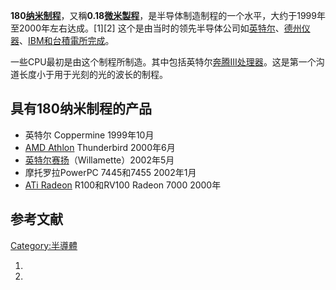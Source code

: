 **180[纳米制程](../Page/纳米.md "wikilink")**，又稱**0.18[微米製程](../Page/微米.md "wikilink")**，是半导体制造制程的一个水平，大约于1999年至2000年左右达成。\[1\]\[2\]
这个是由当时的领先半导体公司如[英特尔](../Page/英特尔.md "wikilink")、[德州仪器](../Page/德州仪器.md "wikilink")、[IBM和](../Page/IBM.md "wikilink")[台積電所完成](https://zh.wikipedia.org/wiki/台灣積體電路製造公司 "wikilink")。

一些CPU最初是由这个制程所制造。其中包括英特尔[奔腾III处理器](https://zh.wikipedia.org/wiki/Pentium_III "wikilink")。这是第一个沟道长度小于用于光刻的光的波长的制程。

## 具有180纳米制程的产品

  - 英特尔 Coppermine 1999年10月
  - [AMD Athlon](../Page/AMD_Athlon.md "wikilink") Thunderbird 2000年6月
  - [英特尔赛扬](https://zh.wikipedia.org/wiki/Celeron "wikilink")（Willamette）2002年5月
  - 摩托罗拉PowerPC 7445和7455 2002年1月
  - [ATi Radeon](../Page/Radeon.md "wikilink") R100和RV100 Radeon 7000
    2000年

## 参考文献

[Category:半導體](https://zh.wikipedia.org/wiki/Category:半導體 "wikilink")

1.
2.